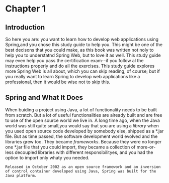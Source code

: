 # Chapter 1
## Introduction

So here you are: you want to learn how to develop web applications using Spring,and you chose this study guide to help you. This might be one of the best decisons that you could make, as this book was written not noly to help you to understatnd Spring Web, but to love it as well. This study guide may even help you pass the certification exam--if you follow al the instructions properly and do all the exercises. This study guide explores more Spring Web is all about, which you can skip reading, of course; but if you really want to learn Spring to develop web applications like a professional, then it would be wise not to skip this.

## Spring and What It Does
When buiding a project using Java, a lot of functionality needs to be built from scratch. But a lot of useful functionalities are already built and are free to use of the open source world we live in. A long time ago, when the Java world was still quite small,you would say that you are using a *library* when you used open source code developed by somebody else, shipped as a *.jar file. But as time passed, the software development world evolved and the libraries grew too. They became _frameworks_. Because they were no longer one *.jar file that you could import, they became a collection of more-or-less decoupled libraries with different responsibilityes, and you had the option to import only whaty you needed.

    Released in October 2002 as an open source framework and an inversion of control container developed using Java, Spring was built for the Java platform.
